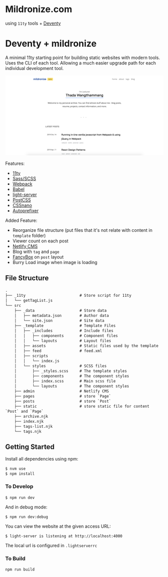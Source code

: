 # Mildronize.com

using `11ty` tools + [Deventy](https://github.com/ianrose/deventy)

# Deventy + mildronize

A minimal 11ty starting point for building static websites with modern tools. Uses the CLI of each tool. Allowing a much easier upgrade path for each individual development tool.

![screenshot](screenshot.png)

Features:
- [11ty](https://www.11ty.io/)
- [Sass/SCSS](https://github.com/sass/node-sass)
- [Webpack](https://webpack.js.org/)
- [Babel](https://babeljs.io/)
- [light-server](https://github.com/txchen/light-server)
- [PostCSS](https://postcss.org/)
- [CSSnano](https://cssnano.co/)
- [Autoprefixer](https://github.com/postcss/autoprefixer)

Added Feature:
- Reorganize file structure (put files that it's not relate with content in `template` folder)
- Viewer count on each post
- [Netlify CMS](https://www.netlifycms.org/)
- Blog with `tag` and `page`
- [FancyBox](https://www.fancyapps.com/fancybox/3/) on `post` layout
- Burry Load image when image is loading

## File Structure

```
.  
├── _11ty                        # Store script for 11ty
│   └── getTagList.js    
└── src                              
    ├── _data                    # Store data
    │   ├── metadata.json        # Author data
    │   └── site.json            # Site data
    ├── _template                # Template Files
    │   ├── _includes            # Include files
    │   │   ├── components       # Component files 
    │   │   └── layouts          # Layout files 
    │   ├── assets               # Static files used by the template
    │   ├── feed                 # feed.xml
    │   ├── scripts
    │   │   └── index.js
    │   └── styles               # SCSS files
    │       ├── _styles.scss     # The template styles
    │       ├── components       # The component styles
    │       ├── index.scss       # Main scss file
    │       └── layouts          # The component styles
    ├── admin                    # Netlify CMS
    ├── pages                    # store `Page`
    ├── posts                    # store `Post`
    ├── static                   # store static file for content `Post` and `Page`
    ├── archive.njk
    ├── index.njk
    ├── tags-list.njk
    └── tags.njk
```

## Getting Started

Install all dependencies using npm:

```
$ nvm use
$ npm install
```

### To Develop

```
$ npm run dev
```
 And in debug mode:
 
```
$ npm run dev:debug
```

You can view the website at the given access URL:
```
$ light-server is listening at http://localhost:4000
```

The local url is configured in `.lightserverrc`

### To Build

```
npm run build
```
